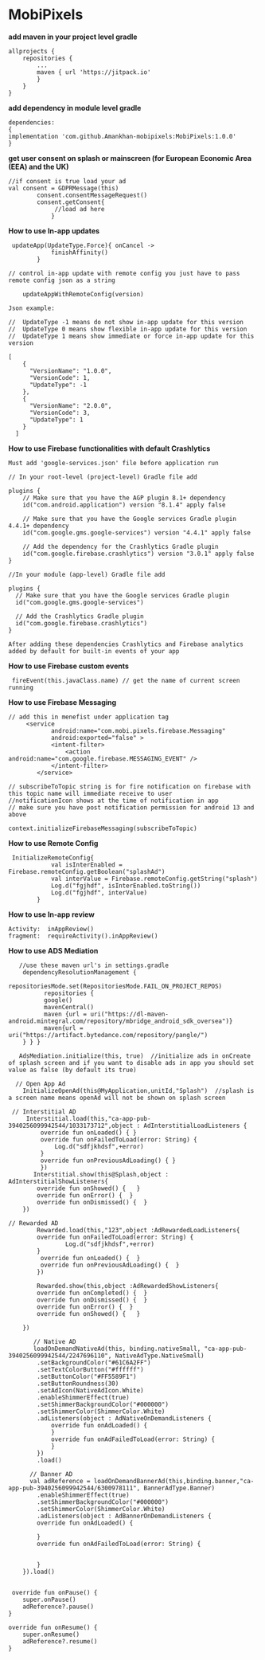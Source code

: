 # MobiPixels
**add maven in your project level gradle**
````
allprojects {
	repositories {
		...
		maven { url 'https://jitpack.io' 
		}
	}
}
````
**add dependency in module level gradle**
````
dependencies:
{
implementation 'com.github.Amankhan-mobipixels:MobiPixels:1.0.0'
}
````
**get user consent on splash or mainscreen (for European Economic Area (EEA) and the UK)**
````
//if consent is true load your ad
val consent = GDPRMessage(this)
        consent.consentMessageRequest()
        consent.getConsent{
             //load ad here
            }
````
**How to use In-app updates**
````
 updateApp(UpdateType.Force){ onCancel ->
            finishAffinity()
        }

// control in-app update with remote config you just have to pass remote config json as a string

    updateAppWithRemoteConfig(version)

Json example:

//  UpdateType -1 means do not show in-app update for this version
//  UpdateType 0 means show flexible in-app update for this version
//  UpdateType 1 means show immediate or force in-app update for this version

[
    {
      "VersionName": "1.0.0",
      "VersionCode": 1,
      "UpdateType": -1
    },
    {
      "VersionName": "2.0.0",
      "VersionCode": 3,          
      "UpdateType": 1               
    }
  ]

````
**How to use Firebase functionalities with default Crashlytics**
````
Must add 'google-services.json' file before application run

// In your root-level (project-level) Gradle file add

plugins {
    // Make sure that you have the AGP plugin 8.1+ dependency
    id("com.android.application") version "8.1.4" apply false

    // Make sure that you have the Google services Gradle plugin 4.4.1+ dependency
    id("com.google.gms.google-services") version "4.4.1" apply false

    // Add the dependency for the Crashlytics Gradle plugin
    id("com.google.firebase.crashlytics") version "3.0.1" apply false
}

//In your module (app-level) Gradle file add

plugins {
  // Make sure that you have the Google services Gradle plugin
  id("com.google.gms.google-services")

  // Add the Crashlytics Gradle plugin
  id("com.google.firebase.crashlytics")
}

After adding these dependencies Crashlytics and Firebase analytics added by default for built-in events of your app
````
**How to use Firebase custom events**
````
 fireEvent(this.javaClass.name) // get the name of current screen running
````
**How to use Firebase Messaging**
````
// add this in menefist under application tag
     <service
            android:name="com.mobi.pixels.firebase.Messaging"
            android:exported="false" >
            <intent-filter>
                <action android:name="com.google.firebase.MESSAGING_EVENT" />
            </intent-filter>
        </service>

// subscribeToTopic string is for fire notification on firebase with this topic name will immediate receive to user
//notificationIcon shows at the time of notification in app
// make sure you have post notification permission for android 13 and above

context.initializeFirebaseMessaging(subscribeToTopic)
````
**How to use Remote Config**
````
 InitializeRemoteConfig{
            val isInterEnabled = Firebase.remoteConfig.getBoolean("splashAd")
            val interValue = Firebase.remoteConfig.getString("splash")
            Log.d("fgjhdf", isInterEnabled.toString())
            Log.d("fgjhdf", interValue)
        }
````
**How to use In-app review**
````
Activity:  inAppReview()
fragment:  requireActivity().inAppReview()
````
**How to use ADS Mediation**

       //use these maven url's in settings.gradle
        dependencyResolutionManagement {
                  repositoriesMode.set(RepositoriesMode.FAIL_ON_PROJECT_REPOS)
              repositories {
              google()
              mavenCentral()
              maven {url = uri("https://dl-maven-android.mintegral.com/repository/mbridge_android_sdk_oversea")}
              maven{url = uri("https://artifact.bytedance.com/repository/pangle/")
        } } }

       AdsMediation.initialize(this, true)  //initialize ads in onCreate of splash screen and if you want to disable ads in app you should set value as false (by default its true) 

      // Open App Ad
        InitializeOpenAd(this@MyApplication,unitId,"Splash")  //splash is a screen name means openAd will not be shown on splash screen
        
     // Interstitial AD
	     Interstitial.load(this,"ca-app-pub-3940256099942544/1033173712",object : AdInterstitialLoadListeners {
             override fun onLoaded() { }
             override fun onFailedToLoad(error: String) {
                 Log.d("sdfjkhdsf",+error)
             }
             override fun onPreviousAdLoading() { }
             })
           Interstitial.show(this@Splash,object : AdInterstitialShowListeners{
            override fun onShowed() {   }
            override fun onError() {  }
            override fun onDismissed() {  }
        })

    // Rewarded AD
	        Rewarded.load(this,"123",object :AdRewardedLoadListeners{
            override fun onFailedToLoad(error: String) {
                    Log.d("sdfjkhdsf",+error)
            }
             override fun onLoaded() {  }
             override fun onPreviousAdLoading() {  }
            })
	
            Rewarded.show(this,object :AdRewardedShowListeners{
            override fun onCompleted() {  }
            override fun onDismissed() {  }
            override fun onError() {  }
            override fun onShowed() {   }

        })

           // Native AD
           loadOnDemandNativeAd(this, binding.nativeSmall, "ca-app-pub-3940256099942544/2247696110", NativeAdType.NativeSmall)
            .setBackgroundColor("#61C6A2FF")
            .setTextColorButton("#ffffff")
            .setButtonColor("#FF5589F1")
            .setButtonRoundness(30)
            .setAdIcon(NativeAdIcon.White)
            .enableShimmerEffect(true)
            .setShimmerBackgroundColor("#000000")
            .setShimmerColor(ShimmerColor.White)
            .adListeners(object : AdNativeOnDemandListeners {
                override fun onAdLoaded() {
                }
                override fun onAdFailedToLoad(error: String) {
                }
            })
            .load()

          // Banner AD
          val adReference = loadOnDemandBannerAd(this,binding.banner,"ca-app-pub-3940256099942544/6300978111", BannerAdType.Banner)
            .enableShimmerEffect(true)
            .setShimmerBackgroundColor("#000000")
            .setShimmerColor(ShimmerColor.White)
            .adListeners(object : AdBannerOnDemandListeners {
            override fun onAdLoaded() {

            }
            override fun onAdFailedToLoad(error: String) {


            }
        }).load()


     override fun onPause() {
        super.onPause()
        adReference?.pause()
    }

    override fun onResume() {
        super.onResume()
        adReference?.resume()
    }
   
	
